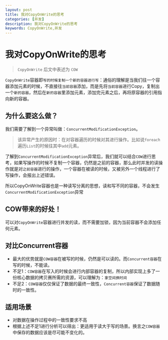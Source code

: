 ```yaml
---
layout: post
title: 我对CopyOnWrite的思考
categories: [并发]
description: 我对CopyOnWrite的思考
keywords: CopyOnWrite,并发
---
```


# 我对CopyOnWrite的思考

> `CopyOnWrite` 后文中表述为 `COW`

`CopyOnWrite`容器即`写的时候复制一个新的容器进行写`：通俗的理解是当我们往一个容器添加元素的时候，不直接往`当前容器`添加，而是先将`当前容器`进行Copy，复制出一个`新的容器`，然后在`新的容器`里添加元素，添加完元素之后，再将原容器的引用指向新的容器。

## 为什么要这么做？

我们需要了解到一个异常叫做：`ConcurrentModificationException`。

> 该异常产生的原因时：在对容器遍历的时候对其进行操作。比如说`foreach`遍历`List`的时候往其中`add`元素。

了解到`ConcurrentModificationException`异常后，我们就可以结合`COW`进行思考，如果写操作的时候不复制一个容器，仍然是之前的容器，那么此时并发的读操作就是对`之前容器`进行的操作，一个容器在被读的时候，又被另外一个线程进行了写操作，会报出上述错误。

所以CopyOnWrite容器也是一种读写分离的思想，读和写不同的容器，不会发生`ConcurrentModificationException`异常

## COW带来的好处！

可以对`CopyOnWrite`容器进行并发的读，而不需要加锁，因为当前容器不会添加任何元素。

## 对比Concurrent容器

- 最大的优势就是`COW容器`在被写的时候，仍然是可以读的。而`Concurrent容器`在写的时候，不能读。
- 不足1：`COW容器`在写入的时候会进行内部容器的复制，所以内部实现上多了一份核心数据的拷贝赛所需的资源，可以理解为：`拿空间换时间`
- 不足2：`COW容器`仅仅保证了数据的最终一致性，`Concurrent容器`保证了数据随时的一致性。

## 适用场景

- 对数据在操作过程中的一致性要求不高
- 根据上述不足1进行分析可以得出：更适用于读大于写的场景。换言之`COW容器`中保存的数据应该是尽可能不变化的。